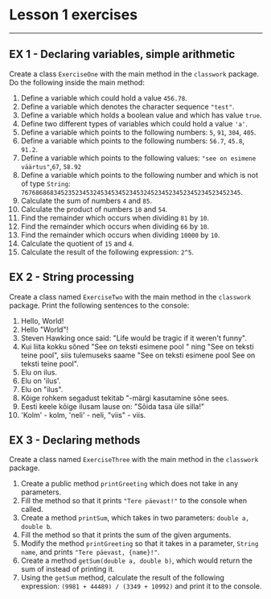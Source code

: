 # Lesson 1 exercises

---

## EX 1 - Declaring variables, simple arithmetic

Create a class `ExerciseOne` with the main method in the `classwork` package. 
Do the following inside the main method:

1. Define a variable which could hold a value `456.78`. 
2. Define a variable which denotes the character sequence `"test"`. 
3. Define a variable which holds a boolean value and which has value `true`. 
4. Define two different types of variables which could hold a value `'a'`. 
5. Define a variable which points to the following numbers: `5`, `91`, `304`, `405`. 
6. Define a variable which points to the following numbers: `56.7`, `45.8`, `91.2`. 
7. Define a variable which points to the following values:
`"see on esimene väärtus"`,`67`, `58.92`
8. Define a variable which points to the following number and which is not of type `String`: `7676868683452352345324534534523453245234523452345234523452345`.
9. Calculate the sum of numbers `4` and `85`.
10. Calculate the product of numbers `10` and `54`.
11. Find the remainder which occurs when dividing `81` by `10`.
12. Find the remainder which occurs when dividing `66` by `10`.
13. Find the remainder which occurs when dividing `10000` by `10`.
14. Calculate the quotient of `15` and `4`.
15. Calculate the result of the following expression: `2^5`.

## EX 2 - String processing

Create a class named `ExerciseTwo` with the main method in the `classwork` package. 
Print the following sentences to the console:

1. Hello, World!
2. Hello "World"!
3. Steven Hawking once said: "Life would be tragic if it weren't funny". 
4. Kui liita kokku sõned "See on teksti esimene pool  " ning "See on teksti teine pool", siis tulemuseks saame "See on teksti esimene pool See on teksti teine pool". 
5. Elu on ilus. 
6. Elu on 'ilus'. 
7. Elu on "ilus". 
8. Kõige rohkem segadust tekitab "-märgi kasutamine sõne sees. 
9. Eesti keele kõige ilusam lause on: "Sõida tasa üle silla!"
10. 'Kolm' - kolm, 'neli' - neli, "viis" - viis.

## EX 3 - Declaring methods

Create a class named `ExerciseThree` with the main method in the `classwork` package.

1. Create a public method `printGreeting` which does not take in any parameters.
2. Fill the method so that it prints `"Tere päevast!"` to the console when called.
3. Create a method `printSum`, which takes in two parameters: `double a, double b`.
4. Fill the method so that it prints the sum of the given arguments.
5. Modify the method `printGreeting` so that it takes in a parameter, `String name`, 
and prints `"Tere päevast, {name}!"`.
6. Create a method `getSum(double a, double b)`, which would return the sum of instead of printing it.
7. Using the `getSum` method, calculate the result of the following expression: `(9981 + 44489) / (3349 + 10992)` and print it to the console.
